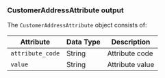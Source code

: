 ### CustomerAddressAttribute output

The `CustomerAddressAttribute` object consists of:

Attribute |  Data Type | Description
--- | --- | ---
`attribute_code` | String | Attribute code
`value` | String | Attribute value